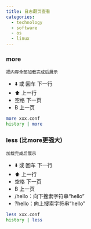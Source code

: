 ```yaml
---
title: 日志翻页查看
categories:
  - technology
  - software
  - os
  - linux
---
```


### more

```
把内容全部加载完成后展示
```

* ⬇️ 或 回车 下一行
* ⬆️ 上一行
* 空格 下一页
* B 上一页
  
```bash
more xxx.conf
history | more
```

### less (比more更强大)

```
加载完成后展示
```

* ⬇️ 或 回车 下一行
* ⬆️ 上一行
* 空格 下一页
* B 上一页
* /hello：向下搜索字符串“hello”
* ?hello：向上搜索字符串“hello”
  
```bash
less xxx.conf
history | less
```